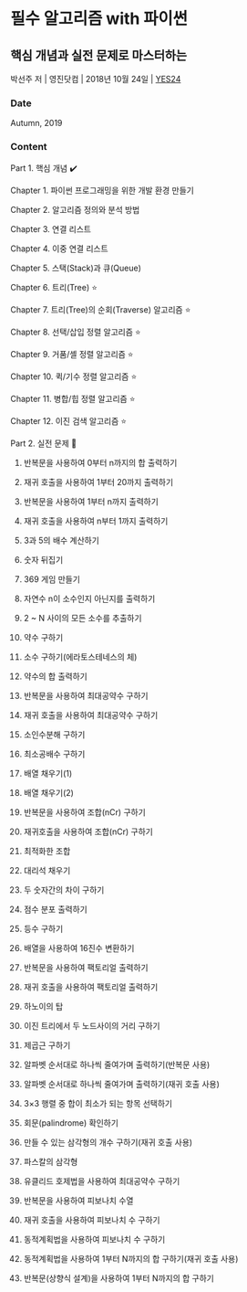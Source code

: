 # 필수 알고리즘 with 파이썬
## 핵심 개념과 실전 문제로 마스터하는
박선주 저 | 영진닷컴 | 2018년 10월 24일 | [YES24](http://www.yes24.com/Product/Goods/65050088)

### Date
Autumn, 2019

### Content

Part 1. 핵심 개념 :heavy_check_mark:

Chapter 1. 파이썬 프로그래밍을 위한 개발 환경 만들기

Chapter 2. 알고리즘 정의와 분석 방법

Chapter 3. 연결 리스트

Chapter 4. 이중 연결 리스트

Chapter 5. 스택(Stack)과 큐(Queue)

Chapter 6. 트리(Tree) :star:

Chapter 7. 트리(Tree)의 순회(Traverse) 알고리즘 :star:

Chapter 8. 선택/삽입 정렬 알고리즘 :star:

Chapter 9. 거품/셸 정렬 알고리즘 :star:

Chapter 10. 퀵/기수 정렬 알고리즘 :star:

Chapter 11. 병합/힙 정렬 알고리즘 :star:

Chapter 12. 이진 검색 알고리즘 :star:

Part 2. 실전 문제 :construction:

1. 반복문을 사용하여 0부터 n까지의 합 출력하기

2. 재귀 호출을 사용하여 1부터 20까지 출력하기

3. 반복문을 사용하여 1부터 n까지 출력하기

4. 재귀 호출을 사용하여 n부터 1까지 출력하기

5. 3과 5의 배수 계산하기

6. 숫자 뒤집기

7. 369 게임 만들기

8. 자연수 n이 소수인지 아닌지를 출력하기

9. 2 ~ N 사이의 모든 소수를 추출하기

10. 약수 구하기

11. 소수 구하기(에라토스테네스의 체)

12. 약수의 합 출력하기

13. 반복문을 사용하여 최대공약수 구하기

14. 재귀 호출을 사용하여 최대공약수 구하기

15. 소인수분해 구하기

16. 최소공배수 구하기

17. 배열 채우기(1)

18. 배열 채우기(2)

19. 반복문을 사용하여 조합(nCr) 구하기

20. 재귀호출을 사용하여 조합(nCr) 구하기

21. 최적화한 조합

22. 대리석 채우기

23. 두 숫자간의 차이 구하기

24. 점수 분포 출력하기

25. 등수 구하기

26. 배열을 사용하여 16진수 변환하기

27. 반복문을 사용하여 팩토리얼 출력하기

28. 재귀 호출을 사용하여 팩토리얼 출력하기

29. 하노이의 탑

30. 이진 트리에서 두 노드사이의 거리 구하기

31. 제곱근 구하기

32. 알파벳 순서대로 하나씩 줄여가며 출력하기(반복문 사용)

33. 알파벳 순서대로 하나씩 줄여가며 출력하기(재귀 호출 사용)

34. 3×3 행렬 중 합이 최소가 되는 항목 선택하기

35. 회문(palindrome) 확인하기

36. 만들 수 있는 삼각형의 개수 구하기(재귀 호출 사용)

37. 파스칼의 삼각형

38. 유클리드 호제법을 사용하여 최대공약수 구하기

39. 반복문을 사용하여 피보나치 수열

40. 재귀 호출을 사용하여 피보나치 수 구하기

41. 동적계획법을 사용하여 피보나치 수 구하기

42. 동적계획법을 사용하여 1부터 N까지의 합 구하기(재귀 호출 사용)

43. 반복문(상향식 설계)을 사용하여 1부터 N까지의 합 구하기
